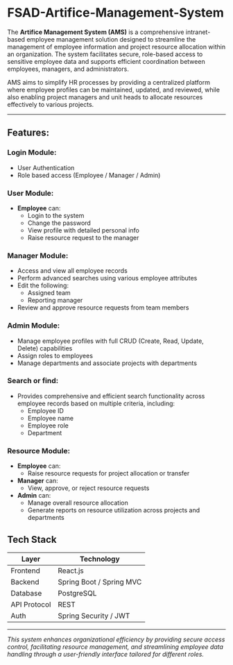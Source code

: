 # FSAD-Artifice-Management-System

The **Artifice Management System (AMS)** is a comprehensive intranet-based employee management solution designed to streamline the management of employee information and project resource allocation within an organization. The system facilitates secure, role-based access to sensitive employee data and supports efficient coordination between employees, managers, and administrators.

AMS aims to simplify HR processes by providing a centralized platform where employee profiles can be maintained, updated, and reviewed, while also enabling project managers and unit heads to allocate resources effectively to various projects.

---

## Features:
### Login Module:
- User Authentication
- Role based access (Employee / Manager / Admin)

### User Module:
- **Employee** can:
  - Login to the system
  - Change the password
  - View profile with detailed personal info
  - Raise resource request to the manager

### Manager Module:
- Access and view all employee records
- Perform advanced searches using various employee attributes
- Edit the following:
  - Assigned team
  - Reporting manager
- Review and approve resource requests from team members

### Admin Module:
- Manage employee profiles with full CRUD (Create, Read, Update, Delete) capabilities
- Assign roles to employees
- Manage departments and associate projects with departments

### Search or find:
- Provides comprehensive and efficient search functionality across employee records based on multiple criteria, including:
  - Employee ID
  - Employee name
  - Employee role
  - Department

### Resource Module:
- **Employee** can:
  - Raise resource requests for project allocation or transfer
- **Manager** can:
  - View, approve, or reject resource requests
- **Admin** can:
  - Manage overall resource allocation
  - Generate reports on resource utilization across projects and departments

## Tech Stack

| Layer       | Technology               |    
|-------------|--------------------------|
| Frontend    | React.js                 |
| Backend     | Spring Boot / Spring MVC |
| Database    | PostgreSQL               |
| API Protocol| REST                     |
| Auth        | Spring Security / JWT    |

-------
_This system enhances organizational efficiency by providing secure access control, facilitating resource management, and streamlining employee data handling through a user-friendly interface tailored for different roles._

